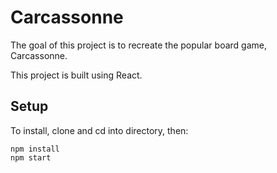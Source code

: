 # Carcassonne

The goal of this project is to recreate the popular board game, Carcassonne.

This project is built using React.

## Setup

To install, clone and cd into directory, then:

```
npm install
npm start
```

